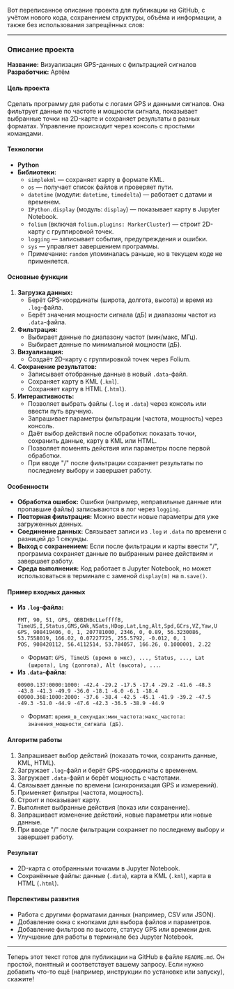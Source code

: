 Вот переписанное описание проекта для публикации на GitHub, с учётом нового кода, сохранением структуры, объёма и информации, а также без использования запрещённых слов:

---

### Описание проекта
**Название:** Визуализация GPS-данных с фильтрацией сигналов  
**Разработчик:** Артём  

#### Цель проекта  
Сделать программу для работы с логами GPS и данными сигналов. Она фильтрует данные по частоте и мощности сигнала, показывает выбранные точки на 2D-карте и сохраняет результаты в разных форматах. Управление происходит через консоль с простыми командами.

#### Технологии  
- **Python**  
- **Библиотеки:**  
  - `simplekml` — сохраняет карту в формате KML.  
  - `os` — получает список файлов и проверяет пути.  
  - `datetime` (модули: `datetime`, `timedelta`) — работает с датами и временем.  
  - `IPython.display` (модуль: `display`) — показывает карту в Jupyter Notebook.  
  - `folium` (включая `folium.plugins: MarkerCluster`) — строит 2D-карту с группировкой точек.  
  - `logging` — записывает события, предупреждения и ошибки.  
  - `sys` — управляет завершением программы.  
  - Примечание: `random` упоминалась раньше, но в текущем коде не применяется.

#### Основные функции  
1. **Загрузка данных:**  
   - Берёт GPS-координаты (широта, долгота, высота) и время из `.log`-файла.  
   - Берёт значения мощности сигнала (дБ) и диапазоны частот из `.data`-файла.  
2. **Фильтрация:**  
   - Выбирает данные по диапазону частот (мин/макс, МГц).  
   - Выбирает данные по минимальной мощности (дБ).  
3. **Визуализация:**  
   - Создаёт 2D-карту с группировкой точек через Folium.  
4. **Сохранение результатов:**  
   - Записывает отобранные данные в новый `.data`-файл.  
   - Сохраняет карту в KML (`.kml`).  
   - Сохраняет карту в HTML (`.html`).  
5. **Интерактивность:**  
   - Позволяет выбрать файлы (`.log` и `.data`) через консоль или ввести путь вручную.  
   - Запрашивает параметры фильтрации (частота, мощность) через консоль.  
   - Даёт выбор действий после обработки: показать точки, сохранить данные, карту в KML или HTML.  
   - Позволяет поменять действия или параметры после первой обработки.  
   - При вводе "/" после фильтрации сохраняет результаты по последнему выбору и завершает работу.

#### Особенности  
- **Обработка ошибок:** Ошибки (например, неправильные данные или пропавшие файлы) записываются в лог через `logging`.  
- **Повторная фильтрация:** Можно ввести новые параметры для уже загруженных данных.  
- **Соединение данных:** Связывает записи из `.log` и `.data` по времени с разницей до 1 секунды.  
- **Выход с сохранением:** Если после фильтрации и карты ввести "/", программа сохраняет данные по выбранным ранее действиям и завершает работу.  
- **Среда выполнения:** Код работает в Jupyter Notebook, но может использоваться в терминале с заменой `display(m)` на `m.save()`.

#### Пример входных данных  
- **Из `.log`-файла:**  
  ```
  FMT, 90, 51, GPS, QBBIHBcLLeffffB, TimeUS,I,Status,GMS,GWk,NSats,HDop,Lat,Lng,Alt,Spd,GCrs,VZ,Yaw,U
  GPS, 908419406, 0, 1, 207781000, 2346, 0, 0.89, 56.3230086, 53.7558019, 166.02, 0.07227725, 255.5792, -0.012, 0, 1
  POS, 908420112, 56.4112514, 53.784057, 166.26, 0.1000001, 2.22
  ```
  - Формат: `GPS, TimeUS (время в мкс), ..., Status, ..., Lat (широта), Lng (долгота), Alt (высота), ...`.  
- **Из `.data`-файла:**  
  ```
  00900.137:0000:1000: -42.4 -29.2 -17.5 -17.4 -29.2 -41.6 -48.3 -43.8 -41.3 -49.9 -36.0 -18.1 -6.0 -6.1 -18.4
  00900.368:1000:2000: -37.6 -38.4 -42.5 -45.1 -41.9 -39.2 -47.5 -49.3 -51.0 -44.9 -47.6 -42.3 -36.5 -38.9 -44.9
  ```
  - Формат: `время_в_секундах:мин_частота:макс_частота: значения_мощности_сигнала (дБ)`.

#### Алгоритм работы  
1. Запрашивает выбор действий (показать точки, сохранить данные, KML, HTML).  
2. Загружает `.log`-файл и берёт GPS-координаты с временем.  
3. Загружает `.data`-файл и берёт мощность с частотами.  
4. Связывает данные по времени (синхронизация GPS и измерений).  
5. Применяет фильтры (частота, мощность).  
6. Строит и показывает карту.  
7. Выполняет выбранные действия (показ или сохранение).  
8. Запрашивает изменение действий, новые параметры или новые данные.  
9. При вводе "/" после фильтрации сохраняет по последнему выбору и завершает работу.

#### Результат  
- 2D-карта с отобранными точками в Jupyter Notebook.  
- Сохранённые файлы: данные (`.data`), карта в KML (`.kml`), карта в HTML (`.html`).

#### Перспективы развития  
- Работа с другими форматами данных (например, CSV или JSON).  
- Добавление окна с кнопками для выбора файлов и параметров.  
- Добавление фильтров по высоте, статусу GPS или времени дня.  
- Улучшение для работы в терминале без Jupyter Notebook.

---

Теперь этот текст готов для публикации на GitHub в файле `README.md`. Он простой, понятный и соответствует вашему запросу. Если нужно добавить что-то ещё (например, инструкции по установке или запуску), скажите!

